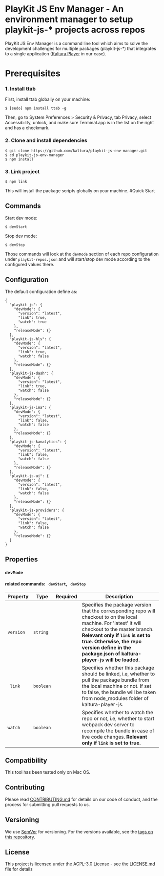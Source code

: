 # PlayKit JS Env Manager - An environment manager to setup playkit-js-* projects across repos

PlayKit JS Env Manager is a command line tool which aims to solve the development 
challenges for multiple packages (playkit-js-*) that 
integrates to a single application ([Kaltura Player] in our case).

[Kaltura Player]: https://github.com/kaltura/kaltura-player-js

# Prerequisites

### 1. Install ttab 
First, install ttab globally on your machine: 
```
$ [sudo] npm install ttab -g
```
Then, go to System Preferences > Security & Privacy, tab Privacy, 
select Accessibility, unlock, and make sure Terminal.app is in the list on the 
right and has a checkmark.

### 2. Clone and install dependencies
```
$ git clone https://github.com/kaltura/playkit-js-env-manager.git
$ cd playkit-js-env-manager
$ npm install
```
### 3. Link project
```
$ npm link
```
This will install the package scripts globally on your machine.
#Quick Start
## Commands
Start dev mode:
```
$ devStart
```
Stop dev mode:
```
$ devStop
```
Those commands will look at the ```devMode``` section of each repo configuration under ``` playkit-repos.json ```
and will start/stop dev mode according to the configured values there.
## Configuration
The default configuration define as:
```
{
  "playkit-js": {
    "devMode": {
      "version": "latest",
      "link": true,
      "watch": true
    },
    "releaseMode": {}
  },
  "playkit-js-hls": {
    "devMode": {
      "version": "latest",
      "link": true,
      "watch": false
    },
    "releaseMode": {}
  },
  "playkit-js-dash": {
    "devMode": {
      "version": "latest",
      "link": true,
      "watch": false
    },
    "releaseMode": {}
  },
  "playkit-js-ima": {
    "devMode": {
      "version": "latest",
      "link": false,
      "watch": false
    },
    "releaseMode": {}
  },
  "playkit-js-kanalytics": {
    "devMode": {
      "version": "latest",
      "link": false,
      "watch": false
    },
    "releaseMode": {}
  },
  "playkit-js-ui": {
    "devMode": {
      "version": "latest",
      "link": false,
      "watch": false
    },
    "releaseMode": {}
  },
  "playkit-js-providers": {
    "devMode": {
      "version": "latest",
      "link": false,
      "watch": false
    },
    "releaseMode": {}
  }
}
```

## Properties
### ``` devMode ```
#### related commands: ``` devStart```, ``` devStop```

|     Property         	| Type    	| Required                                       	| Description                                                                                                                                                                                	|
|----------------------	|---------	|------------------------------------------------	|--------------------------------------------------------------------------------------------------------------------------------------------------------------------------------------------	|
| ```version```            | ```string``` 	|                                                	| Specifies the package version that the corresponding repo will checkout to on the local machine. For 'latest' it will checkout to the master branch. **Relevant only if ```link``` is set to true. Otherwise, the repo version define in the package.json of kaltura-player-js will be loaded.**                                                                                                                                        	|
| ``` link```             	| ```boolean``` 	|  	| Specifies whether this package should be linked, i.e, whether to pull the package bundle from the local machine or not. If set to false, the bundle will be taken from node_modules folder of kaltura-player-js.                                                                                                                                 	|
| ```watch```          	| ```boolean``` 	|   	| Specifies whether to watch the repo or not, i.e, whether to start webpack dev server to recompile the bundle in case of live code changes. **Relevant only if ```link``` is set to true.**|

## Compatibility

This tool has been tested only on Mac OS.

## Contributing

Please read [CONTRIBUTING.md](https://gist.github.com/PurpleBooth/b24679402957c63ec426) for details on our code of conduct, and the process for submitting pull requests to us.

## Versioning

We use [SemVer](http://semver.org/) for versioning. For the versions available, see the [tags on this repository](https://github.com/kaltura/playkit-js-ima/tags). 

## License

This project is licensed under the AGPL-3.0 License - see the [LICENSE.md](LICENSE.md) file for details
